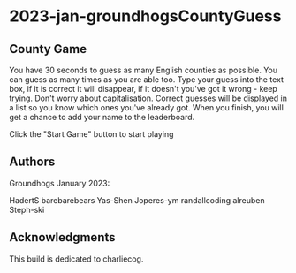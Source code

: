 # 2023-jan-groundhogsCountyGuess

## County Game
You have 30 seconds to guess as many English counties as possible. You can guess as many times as you are able too. Type your guess into the text box, if it is correct it will disappear, if it doesn't you've got it wrong - keep trying. Don't worry about capitalisation. Correct guesses will be displayed in a list so you know which ones you've already got. When you finish, you will get a chance to add your name to the leaderboard.

Click the "Start Game" button to start playing

## Authors

Groundhogs January 2023:

HadertS
barebarebears
Yas-Shen
Joperes-ym
randallcoding
alreuben
Steph-ski

## Acknowledgments

This build is dedicated to charliecog.
